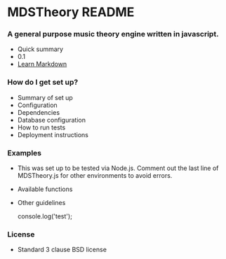 # MDSTheory README #

### A general purpose music theory engine written in javascript. ###

* Quick summary
* 0.1
* [Learn Markdown](https://bitbucket.org/tutorials/markdowndemo)

### How do I get set up? ###

* Summary of set up
* Configuration
* Dependencies
* Database configuration
* How to run tests
* Deployment instructions

### Examples ###

* This was set up to be tested via Node.js. Comment out the last line of MDSTheory.js for other environments to avoid errors.
* Available functions
* Other guidelines

    console.log('test');

### License ###

* Standard 3 clause BSD license